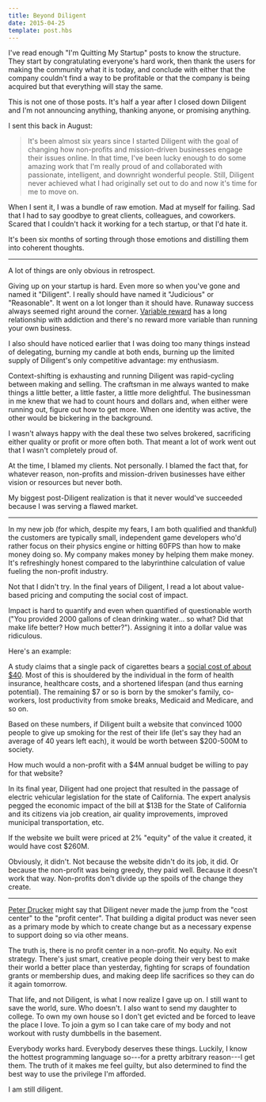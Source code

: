 ```yaml
---
title: Beyond Diligent
date: 2015-04-25
template: post.hbs
---
```


I've read enough "I'm Quitting My Startup" posts to know the structure. They start by congratulating everyone's hard work, then thank the users for making the community what it is today, and conclude with either that the company couldn't find a way to be profitable or that the company is being acquired but that everything will stay the same.

This is not one of those posts. It's half a year after I closed down Diligent and I'm not announcing anything, thanking anyone, or promising anything.

I sent this back in August:

> It's been almost six years since I started Diligent with the goal of changing how non-profits and mission-driven businesses engage their issues online. In that time, I've been lucky enough to do some amazing work that I'm really proud of and collaborated with passionate, intelligent, and downright wonderful people. Still, Diligent never achieved what I had originally set out to do and now it's time for me to move on.

When I sent it, I was a bundle of raw emotion. Mad at myself for failing. Sad that I had to say goodbye to great clients, colleagues, and coworkers. Scared that I couldn't hack it working for a tech startup, or that I'd hate it.

It's been six months of sorting through those emotions and distilling them into coherent thoughts.

***

A lot of things are only obvious in retrospect.

Giving up on your startup is hard. Even more so when you've gone and named it "Diligent". I really should have named it "Judicious" or "Reasonable". It went on a lot longer than it should have. Runaway success always seemed right around the corner. [Variable reward](http://www.jasonshen.com/2013/using-variable-rewards-to-drive-behavior-change/) has a long relationship with addiction and there's no reward more variable than running your own business.

I also should have noticed earlier that I was doing too many things instead of delegating, burning my candle at both ends, burning up the limited supply of Diligent's only competitive advantage: my enthusiasm.

Context-shifting is exhausting and running Diligent was rapid-cycling between making and selling. The craftsman in me always wanted to make things a little better, a little faster, a little more delightful. The businessman in me knew that we had to count hours and dollars and, when either were running out, figure out how to get more. When one identity was active, the other would be bickering in the background.

I wasn't always happy with the deal these two selves brokered, sacrificing either quality or profit or more often both. That meant a lot of work went out that I wasn't completely proud of.

At the time, I blamed my clients. Not personally. I blamed the fact that, for whatever reason, non-profits and mission-driven businesses have either vision or resources but never both.

My biggest post-Diligent realization is that it never would've succeeded because I was serving a flawed market.

***

In my new job (for which, despite my fears, I am both qualified and thankful) the customers are typically small, independent game developers who'd rather focus on their physics engine or hitting 60FPS than how to make money doing so. My company makes money by helping them make money. It's refreshingly honest compared to the labyrinthine calculation of value fueling the non-profit industry.

Not that I didn't try. In the final years of Diligent, I read a lot about value-based pricing and computing the social cost of impact.

Impact is hard to quantify and even when quantified of questionable worth ("You provided 2000 gallons of clean drinking water... so what? Did that make life better? How much better?"). Assigning it into a dollar value was ridiculous.

Here's an example:

A study claims that a single pack of cigarettes bears a [social cost of about $40](http://theincidentaleconomist.com/wordpress/the-cost-of-smoking/). Most of this is shouldered by the individual in the form of health insurance, healthcare costs, and a shortened lifespan (and thus earning potential). The remaining $7 or so is born by the smoker's family, co-workers, lost productivity from smoke breaks, Medicaid and Medicare, and so on.

Based on these numbers, if Diligent built a website that convinced 1000 people to give up smoking for the rest of their life (let's say they had an average of 40 years left each), it would be worth between $200-500M to society.

How much would a non-profit with a $4M annual budget be willing to pay for that website?

In its final year, Diligent had one project that resulted in the passage of electric vehicular legislation for the state of California. The expert analysis pegged the economic impact of the bill at $13B for the State of California and its citizens via job creation, air quality improvements, improved municipal transportation, etc.

If the website we built were priced at 2% "equity" of the value it created, it would have cost $260M.

Obviously, it didn't. Not because the website didn't do its job, it did. Or because the non-profit was being greedy, they paid well. Because it doesn't work that way. Non-profits don't divide up the spoils of the change they create.

***

[Peter Drucker](http://en.wikipedia.org/wiki/Peter_Drucker#Key_ideas) might say that Diligent never made the jump from the "cost center" to the "profit center". That building a digital product was never seen as a primary mode by which to create change but as a necessary expense to support doing so via other means.

The truth is, there is no profit center in a non-profit. No equity. No exit strategy. There's just smart, creative people doing their very best to make their world a better place than yesterday, fighting for scraps of foundation grants or membership dues, and making deep life sacrifices so they can do it again tomorrow.

That life, and not Diligent, is what I now realize I gave up on. I still want to save the world, sure. Who doesn't. I also want to send my daughter to college. To own my own house so I don't get evicted and be forced to leave the place I love. To join a gym so I can take care of my body and not workout with rusty dumbbells in the basement.

Everybody works hard. Everybody deserves these things. Luckily, I know the hottest programming language so---for a pretty arbitrary reason---I get them. The truth of it makes me feel guilty, but also determined to find the best way to use the privilege I'm afforded.

I am still diligent.
